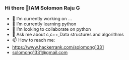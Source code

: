 ### Hi there 👋IAM Solomon Raju G



- 🔭 I’m currently working on ...
- 🌱 I’m currently learning python
- 👯 I’m looking to collaborate on python
- 💬 Ask me about c,c++,Data structures and algorithms
- 📫 How to reach me:
- https://www.hackerrank.com/solomong1331
- solomong1331@gmail.com

